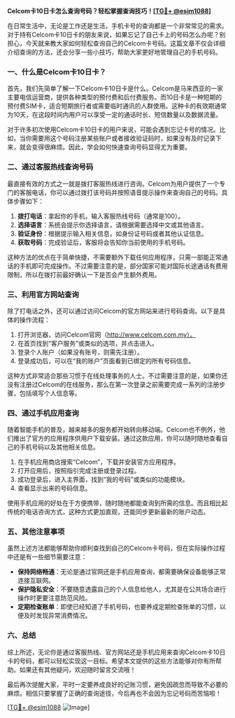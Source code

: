 **Celcom卡10日卡怎么查询号码？轻松掌握查询技巧！[[TG💪+ @esim1088](https://t.me/s/esim1088)]**

在日常生活中，无论是工作还是生活，手机卡号的查询都是一个非常常见的需求。对于持有Celcom卡10日卡的朋友来说，如果忘记了自己卡上的号码怎么办呢？别担心，今天就来教大家如何轻松查询自己的Celcom卡号码。这篇文章不仅会详细介绍查询的方法，还会分享一些小技巧，帮助大家更好地管理自己的手机号码。

### 一、什么是Celcom卡10日卡？

首先，我们先简单了解一下Celcom卡10日卡是什么。Celcom是马来西亚的一家主要电信运营商，提供各种类型的预付费和后付费服务。而10日卡是一种短期的预付费SIM卡，适合短期旅行者或需要临时通讯的人群使用。这种卡的有效期通常为10天，在这段时间内用户可以享受一定的通话时长、短信数量以及数据流量。

对于许多初次使用Celcom卡10日卡的用户来说，可能会遇到忘记卡号的情况。比如，当你需要用这个号码注册某些账户或者接收验证码时，如果没有及时记录下来，就会变得很麻烦。因此，学会如何快速查询号码显得尤为重要。

### 二、通过客服热线查询号码

最直接有效的方式之一就是拨打客服热线进行咨询。Celcom为用户提供了一个专门的客服电话，你可以通过拨打该号码并按照语音提示操作来查询自己的号码。具体步骤如下：

1. **拨打电话**：拿起你的手机，输入客服热线号码（通常是100）。
2. **选择语言**：系统会提示你选择语言，请根据需要选择中文或其他语言。
3. **验证身份**：根据提示输入相关信息，如身份证号码或者其他认证信息。
4. **获取号码**：完成验证后，客服将会告知你当前使用的手机号码。

这种方法的优点在于简单快捷，不需要额外下载任何应用程序，只需一部能正常通话的手机即可完成操作。不过需要注意的是，部分国家可能对国际长途通话有费用限制，所以在拨打前最好确认一下是否会产生额外费用。

### 三、利用官方网站查询

除了打电话之外，还可以通过访问Celcom的官方网站来进行号码查询。以下是具体的操作流程：

1. 打开浏览器，访问Celcom官网（http://www.celcom.com.my）。
2. 在首页找到“客户服务”或类似的选项，并点击进入。
3. 登录个人账户（如果没有账号，则需先注册）。
4. 登录成功后，可以在“我的账户”页面看到已绑定的所有号码信息。

这种方式非常适合那些习惯于在线处理事务的人士。不过需要注意的是，如果你还没有注册过Celcom的在线服务，那么在第一次登录之前需要完成一系列的注册步骤，包括填写个人信息等。

### 四、通过手机应用查询

随着智能手机的普及，越来越多的服务都开始转向移动端。Celcom也不例外，他们推出了官方的应用程序供用户下载安装。通过这款应用，你可以随时随地查看自己的手机号码以及其他相关信息。

1. 在手机应用商店搜索“Celcom”，下载并安装官方应用程序。
2. 打开应用后，按照指引完成注册或登录过程。
3. 成功登录后，进入主界面，找到“我的号码”或类似的功能模块。
4. 查看显示出来的号码信息。

使用手机应用的好处在于方便携带，随时随地都能查询到所需的信息。而且相比起传统的电话咨询方式，这种方式更加直观，还能同步更新最新的账户动态。

### 五、其他注意事项

虽然上述方法都能够帮助你顺利查找到自己的Celcom卡号码，但在实际操作过程中还是有一些细节需要注意：

- **保持网络畅通**：无论是通过官网还是手机应用查询，都需要确保设备能够正常连接互联网。
- **保护隐私安全**：不要随意透露自己的个人信息给他人，尤其是在公共场合进行操作时更要注意防范风险。
- **定期检查账单**：即使已经知道了手机号码，也要养成定期检查账单的习惯，以便及时发现异常消费情况。

### 六、总结

综上所述，无论你是通过客服热线、官方网站还是手机应用来查询Celcom卡10日卡的号码，都可以轻松实现这一目标。希望本文提供的这些方法能够对你有所帮助。如果还有其他疑问，欢迎随时留言交流哦！

最后再次提醒大家，平时一定要养成良好的记账习惯，避免因疏忽而导致不必要的麻烦。相信只要掌握了正确的查询途径，今后再也不会因为忘记号码而苦恼啦！

[[TG💪+ @esim1088](https://t.me/s/esim1088) ![Image](https://i.postimg.cc/4NQfJmqS/Snipaste-2025-05-13-00-14-12.png)]